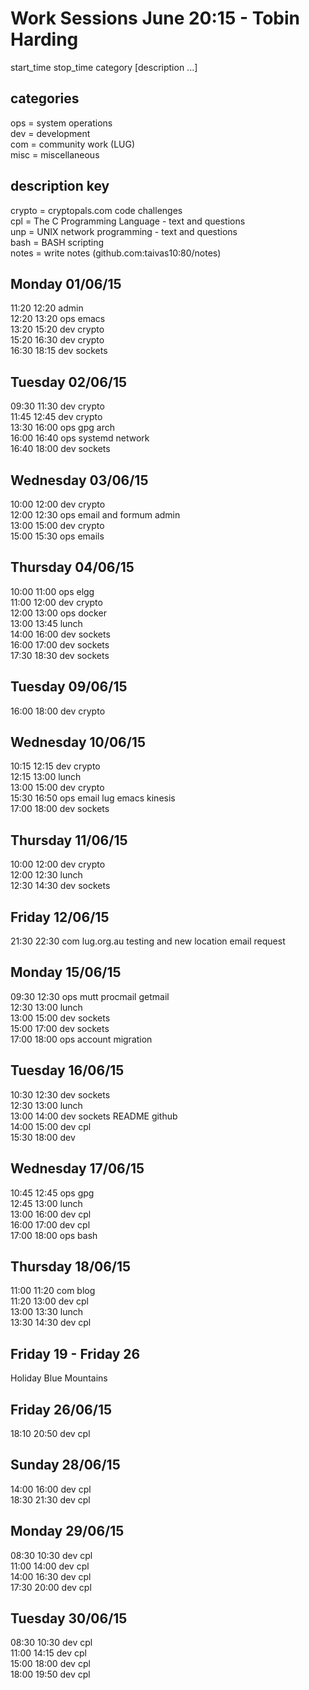 Work Sessions June 20:15 - Tobin Harding  
=======================================  
start_time stop_time category [description ...]  
  
categories  
----------  
ops = system operations  
dev = development  
com = community work (LUG)  
misc = miscellaneous  
  
description key  
---------------  
crypto = cryptopals.com code challenges  
cpl = The C Programming Language - text and questions  
unp = UNIX network programming - text and questions  
bash = BASH scripting  
notes = write notes (github.com:taivas10:80/notes)  
  
Monday 01/06/15  
---------------  
11:20 12:20 admin  
12:20 13:20 ops emacs  
13:20 15:20 dev crypto  
15:20 16:30 dev crypto  
16:30 18:15 dev sockets  
  
Tuesday 02/06/15  
---------------  
09:30 11:30 dev crypto  
11:45 12:45 dev crypto  
13:30 16:00 ops gpg arch  
16:00 16:40 ops systemd network  
16:40 18:00 dev sockets  
  
Wednesday 03/06/15  
---------------  
10:00 12:00 dev crypto  
12:00 12:30 ops email and formum admin  
13:00 15:00 dev crypto  
15:00 15:30 ops emails  
  
Thursday 04/06/15  
---------------  
10:00 11:00 ops elgg  
11:00 12:00 dev crypto  
12:00 13:00 ops docker  
13:00 13:45 lunch  
14:00 16:00 dev sockets  
16:00 17:00 dev sockets  
17:30 18:30 dev sockets  
  
Tuesday 09/06/15  
---------------  
16:00 18:00 dev crypto  
  
Wednesday 10/06/15  
---------------  
10:15 12:15 dev crypto  
12:15 13:00 lunch  
13:00 15:00 dev crypto  
15:30 16:50 ops email lug emacs kinesis  
17:00 18:00 dev sockets  
  
Thursday 11/06/15  
---------------  
10:00 12:00 dev crypto  
12:00 12:30 lunch  
12:30 14:30 dev sockets  
  
Friday 12/06/15  
---------------  
21:30 22:30 com lug.org.au testing and new location email request  
  
Monday 15/06/15  
---------------  
09:30 12:30 ops mutt procmail getmail  
12:30 13:00 lunch  
13:00 15:00 dev sockets  
15:00 17:00 dev sockets  
17:00 18:00 ops account migration  
  
Tuesday 16/06/15  
---------------  
10:30 12:30 dev sockets  
12:30 13:00 lunch  
13:00 14:00 dev sockets README github  
14:00 15:00 dev cpl  
15:30 18:00 dev  
  
Wednesday 17/06/15  
---------------  
10:45 12:45 ops gpg  
12:45 13:00 lunch  
13:00 16:00 dev cpl  
16:00 17:00 dev cpl  
17:00 18:00 ops bash  
  
Thursday 18/06/15  
---------------  
11:00 11:20 com blog  
11:20 13:00 dev cpl  
13:00 13:30 lunch  
13:30 14:30 dev cpl  
  
Friday 19 - Friday 26   
---------------------  
Holiday Blue Mountains  
  
Friday 26/06/15  
---------------  
18:10 20:50 dev cpl  
  
Sunday 28/06/15  
---------------  
14:00 16:00 dev cpl  
18:30 21:30 dev cpl  
  
Monday 29/06/15  
---------------  
08:30 10:30 dev cpl  
11:00 14:00 dev cpl  
14:00 16:30 dev cpl  
17:30 20:00 dev cpl  
  
Tuesday 30/06/15  
---------------  
08:30 10:30 dev cpl  
11:00 14:15 dev cpl  
15:00 18:00 dev cpl  
18:00 19:50 dev cpl  
  
